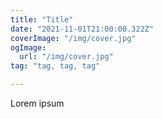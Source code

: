 ```yaml
---
title: "Title"
date: "2021-11-01T21:00:00.322Z"
coverImage: "/img/cover.jpg"
ogImage:
  url: "/img/cover.jpg"
tag: "tag, tag, tag"

---
```


Lorem ipsum
